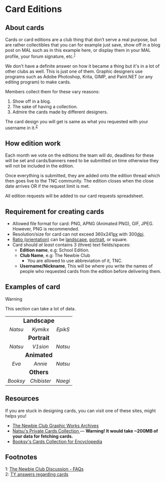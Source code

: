 # Card Editions
## About cards
Cards or card editions are a club thing that don’t serve a real purpose, but are rather collectibles that you can for example just save, show off in a blog post on MAL such as in this example here, or display them in your MAL profile, your forum signature, etc.<sup>[1](#fn1)</sup>

We don't have a definite answer on how it became a thing but it's in a lot of other clubs as well. This is just one of them.
Graphic designers use programs such as Adobe Photoshop, Krita, GIMP, and Paint.NET (or any editing program) to make cards.

Members collect them for these vary reasons: 
1. Show off in a blog.
2. The sake of having a collection.
3. Admire the cards made by different designers.

The card design you will get is same as what you requested with your username in it.<sup>[2](#fn2)</sup>

## How edition work
Each month we vote on the editions the team will do, deadlines for these will be set and cards/banners need to be submitted on time otherwise they will not be included in the edition.

Once everything is submitted, they are added onto the edition thread which then goes live to the TNC community. The edition closes when the close date arrives OR if the request limit is met.

All edition requests will be added to our card requests spreadsheet.

## Requirement for creating cards
* Allowed file format for card: PNG, APNG (Animated PNG), GIF, JPEG. However, PNG is recommended.
* Resolution/size for card can not exceed 360x241[px](glosarium.md#pixel) with 300[dpi](glosarium.md#dots-per-inch-dpi).
* [Ratio (orientation)](glosarium.md#aspect-ratio) can be [landscape](glosarium.md#landscape), [portrait](glosarium.md#portrait), or square.
* Card should *at least* contains 3 (three) text fields/spaces:
  * **Edition name**, e.g: School Edition.
  * **Club Name**, e.g: The Newbie Club
    * You are allowed to use abbreviation of it, TNC.
  * **Username/Nickname**, This will be where you write the names of people who requested cards from the edition before delivering them.

## Examples of card
> [!WARNING]
> This section can take a lot of data.

<table cellspacing="0" cellpadding="0" id="remborder" style="text-align:center;">
<tbody>
  <tr>
    <td colspan="3"><h3 id="landscape" style="margin:0 .6rem;">Landscape</h3></td>
  </tr>
  <tr>
    <td><img src="https://i.imgur.com/rLwXNgL.png" alt=""><br><i>Natsu</i></td>
    <td><img src="https://i.imgur.com/LQKUSg5.jpeg" alt=""><br><i>Kymikx</i></td>
    <td><img src="https://i.imgur.com/SAfyT3c.png" alt=""><br><i>EpikS</i></td>
  </tr>
  <tr>
    <td colspan="3"><h3 id="portrait" style="margin:0 .6rem;">Portrait</h3></td>
  </tr>
  <tr>
    <td><img src="https://cards.nattadasu.my.id/cards/tnc082020-a/nattadasu-1.png" alt=""><br><i>Natsu</i></td>
    <td><img src="https://cards.nattadasu.my.id/cards/tnc092020-a/V1sion-2.png" alt=""><br><i>V1sion</i></td>
    <td><img src="https://cards.nattadasu.my.id/cards/tnc082020-a/nattadasu-4.png" alt=""><br><i>Natsu</i></td>
  </tr>
  <tr>
    <td colspan="3"><h3 id="animated" style="margin:0 .6rem;">Animated</h3></td>
  </tr>
  <tr>
    <td><img src="https://i.imgur.com/u1dJ76a.gif" alt=""><br><i>Eva</i></td>
    <td><img src="https://i.imgur.com/mSeCoEM.gif" alt=""><br><i>Annie</i></td>
    <td><img src="https://cards.nattadasu.my.id/cards/tnc042020/nattadasu-A.gif" alt=""><br><i>Natsu</i></td>
  </tr>
  <tr>
    <td colspan="3"><h3 id="others" style="margin:0 .6rem;">Others</h3></td>
  </tr>
  <tr>
    <td><img src="https://i.imgur.com/XRWqia7.png" alt=""><br><i>Booksy</i></td>
    <td><img src="https://i.imgur.com/vzGhMeb.png" alt=""><br><i>Chibister</i></td>
    <td><img src="https://cards.nattadasu.my.id/cards/tnc082020-c/Naegi-2.png" alt=""><br><i>Naegi</i></td>
  </tr>
</tbody>
</table>

## Resources
If you are stuck in designing cards, you can visit one of these sites, might helps you!
* [The Newbie Club Graphic Works Archives <i class="fas fa-external-link-square-alt"></i>](https://drive.google.com/open?id=1OtJ30LCD0vHadYi_w0QXFosRtKvyId5T)
* [Natsu's Private Cards Collection <i class="fas fa-external-link-square-alt"></i>](https://cards.nattadasu.my.id) &mdash; **Warning! It would take \~200MB of your data for fetching cards.**
* [Booksy's Cards Collection for Encyclopedia <i class="fas fa-external-link-square-alt"></i>](https://imgur.com/a/hhblnv5)

## Footnotes
<a name="#fn1">1</a>: [The Newbie Club Discussion - FAQs <i class="fas fa-external-link-square-alt"></i>](https://myanimelist.net/forum/?topicid=1779538)<br/>
<a name="#fn2">2</a>: [TY answers regarding cards <i class="fab fa-discord"></i>](https://discord.com/channels/449172244724449290/534122024860123182/546412983417307154)